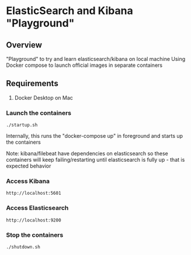 # ElasticSearch and Kibana "Playground" 

## Overview
"Playground" to try and learn  elasticsearch/kibana on local machine
Using Docker compose to launch official images in separate containers

## Requirements
1. Docker Desktop on Mac

### Launch the containers
```
./startup.sh
```
Internally, this runs the "docker-compose up" in foreground and starts up the containers 

Note: kibana/filebeat have dependencies on elasticsearch so these containers will keep failing/restarting until elasticsearch is fully up - that is expected behavior

### Access Kibana
```
http://localhost:5601
```

### Access Elasticsearch
```
http://localhost:9200
```

### Stop the containers
```
./shutdown.sh
```
